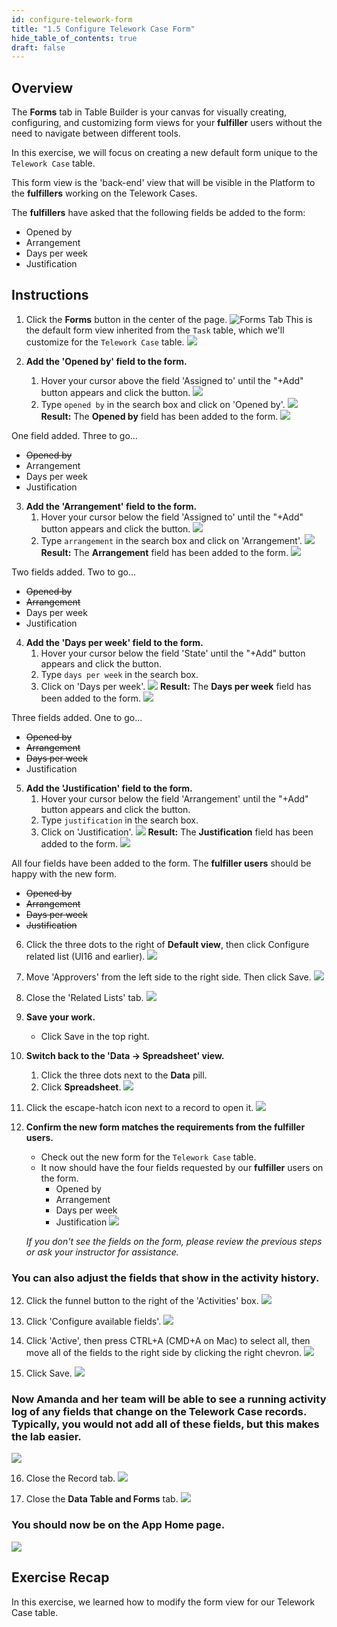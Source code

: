 ```yaml
---
id: configure-telework-form
title: "1.5 Configure Telework Case Form"
hide_table_of_contents: true
draft: false
---
```


## Overview

The **Forms** tab in Table Builder is your canvas for visually creating, configuring, and customizing form views for your **fulfiller** users without the need to navigate between different tools. 

In this exercise, we will focus on creating a new default form unique to the `Telework Case` table.

This form view is the 'back-end' view that will be visible in the Platform to the **fulfillers** working on the Telework Cases. 

The **fulfillers** have asked that the following fields be added to the form:
* Opened by
* Arrangement
* Days per week
* Justification

## Instructions

1. Click the **Forms** button in the center of the page.
   ![Forms Tab](../images/2023-10-19-13-30-47.png)
   This is the default form view inherited from the `Task` table, which we'll customize for the `Telework Case` table.
   ![](../images/2023-11-03-10-06-30.png)


2. **Add the 'Opened by' field to the form.**
   1. Hover your cursor above the field 'Assigned to' until the "+Add" button appears and click the button. 
   ![](../images/2023-11-03-10-15-36.png)
   2. Type `opened by` in the search box and click on 'Opened by'.
   ![](../images/2023-10-19-14-59-40.png)
   **Result:** The **Opened by** field has been added to the form.
   ![](../images/2023-11-03-10-17-31.png)

One field added. Three to go...
* ~~Opened by~~
* Arrangement
* Days per week
* Justification

3. **Add the 'Arrangement' field to the form.**
   1. Hover your cursor below the field 'Assigned to' until the "+Add" button appears and click the button. 
   ![](../images/2023-11-03-10-20-23.png)
   2. Type `arrangement` in the search box and click on 'Arrangement'.
   ![](../images/2023-10-19-15-09-39.png)
   **Result:** The **Arrangement** field has been added to the form.
   ![](../images/2023-11-03-10-21-08.png)

Two fields added. Two to go...
* ~~Opened by~~
* ~~Arrangement~~
* Days per week
* Justification

4. **Add the 'Days per week' field to the form.**
   1. Hover your cursor below the field 'State' until the "+Add" button appears and click the button.
   2. Type `days per week` in the search box.
   3. Click on 'Days per week'.
   ![](../images/2023-11-03-10-24-57.png)
   **Result:** The **Days per week** field has been added to the form.
   ![](../images/2023-11-03-10-26-41.png)

Three fields added. One to go...
* ~~Opened by~~
* ~~Arrangement~~
* ~~Days per week~~
* Justification

5. **Add the 'Justification' field to the form.**
   1. Hover your cursor below the field 'Arrangement' until the "+Add" button appears and click the button.
   2. Type `justification` in the search box.
   3. Click on 'Justification'.
   ![](../images/2023-11-03-10-30-08.png)
   **Result:** The **Justification** field has been added to the form.
   ![](../images/2023-11-03-10-33-13.png)

All four fields have been added to the form. The **fulfiller users** should be happy with the new form. 
* ~~Opened by~~
* ~~Arrangement~~
* ~~Days per week~~
* ~~Justification~~

6. Click the three dots to the right of **Default view**, then click Configure related list (UI16 and earlier). 
   ![](../images/2023-12-05-13-51-33.png)


7. Move 'Approvers' from the left side to the right side. Then click <span className="button-purple">Save</span>.
![](../images/2023-12-05-13-56-48.png)


8. Close the 'Related Lists' tab. 
![](../images/2023-12-05-14-07-18.png)


9.  **Save your work.**
    * Click <span className="button-purple">Save</span> in the top right. 


9. **Switch back to the 'Data -> Spreadsheet' view.**
    1.  Click the three dots next to the **Data** pill.
    2.  Click **Spreadsheet**.
   ![](../images/2023-10-19-18-45-29.png)


10. Click the escape-hatch icon next to a record to open it. 
![](../images/2023-11-08-19-44-43.png)


11. **Confirm the new form matches the requirements from the fulfiller users.**
    * Check out the new form for the `Telework Case` table.
    * It now should have the four fields requested by our **fulfiller** users on the form. 
       * Opened by
       * Arrangement
       * Days per week
       * Justification
    ![](../images/2023-11-04-23-09-04.png)
 
    _If you don't see the fields on the form, please review the previous steps or ask your instructor for assistance._


### You can also adjust the fields that show in the activity history.


12. Click the funnel button to the right of the 'Activities' box.
![](../images/2023-11-08-19-45-50.png)


13. Click 'Configure available fields'.
![](../images/2023-11-08-19-46-30.png)


14. Click 'Active', then press CTRL+A (CMD+A on Mac) to select all, then move all of the fields to the right side by clicking the right chevron.
![](../images/2023-11-08-19-47-44.png)


15. Click <span className="button-purple-square">Save</span>.
![](../images/2023-11-08-19-48-19.png)


### Now Amanda and her team will be able to see a running activity log of any fields that change on the Telework Case records.  Typically, you would not add all of these fields, but this makes the lab easier. 

![](../images/2023-11-08-19-49-45.png)


16.  Close the Record tab.
   ![](../images/2023-10-19-21-24-24.png)


17. Close the **Data Table and Forms** tab.
   ![](../images/2023-10-19-17-21-01.png)


### You should now be on the **App Home** page. 
   ![](../images/2023-11-03-10-47-36.png)

## Exercise Recap

In this exercise, we learned how to modify the form view for our Telework Case table.
